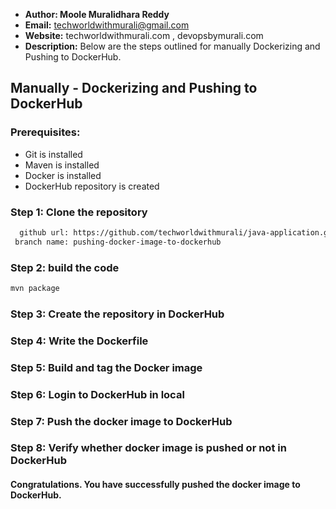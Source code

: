 + <b>Author: Moole Muralidhara Reddy</b></br>
+ <b>Email:</b> techworldwithmurali@gmail.com</br>
+ <b>Website:</b> techworldwithmurali.com , devopsbymurali.com</br>
+ <b>Description:</b> Below are the steps outlined for manually Dockerizing and Pushing to DockerHub.</br>

## Manually - Dockerizing and Pushing to DockerHub

### Prerequisites:
+ Git is installed
+ Maven is installed
+ Docker is installed
+ DockerHub repository is created


### Step 1: Clone the repository
  
```xml
  github url: https://github.com/techworldwithmurali/java-application.git
 branch name: pushing-docker-image-to-dockerhub
```
### Step 2: build the code
```xml
mvn package
```
### Step 3: Create the repository in DockerHub
### Step 4: Write the Dockerfile
### Step 5: Build and tag the Docker image
### Step 6: Login to DockerHub in local
### Step 7: Push the docker image to DockerHub
### Step 8: Verify whether docker image is pushed or not in DockerHub


#### Congratulations. You have successfully pushed the docker image to DockerHub.
